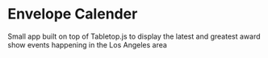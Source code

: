 # Envelope Calender

Small app built on top of Tabletop.js to display the latest and greatest award show events happening in the Los Angeles area